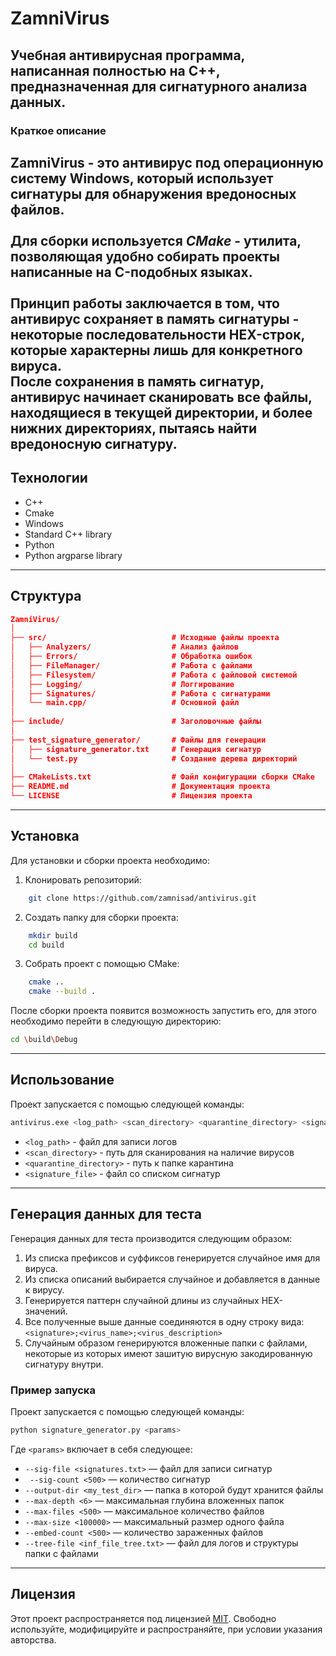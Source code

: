 # ZamniVirus
Учебная антивирусная программа, написанная полностью на С++, предназначенная для сигнатурного
анализа данных.
---
### Краткое описание
**ZamniVirus** - это антивирус под операционную систему Windows, который использует 
сигнатуры для обнаружения вредоносных файлов.<br><br>
Для сборки используется ***CMake*** - утилита, позволяющая удобно собирать проекты написанные 
на C-подобных языках.<br><br>
Принцип работы заключается в том, что антивирус сохраняет в память сигнатуры - 
некоторые последовательности HEX-строк, которые характерны лишь для конкретного вируса.<br>
После сохранения в память сигнатур, антивирус начинает сканировать все файлы, находящиеся в 
текущей директории, и более нижних директориях, пытаясь найти вредоносную сигнатуру.
---
## Технологии
- C++
- Cmake
- Windows
- Standard C++ library
- Python
- Python argparse library
---
## Структура
```json lines
ZamniVirus/
│
├── src/                            # Исходные файлы проекта
│   ├── Analyzers/                  # Анализ файлов
│   ├── Errors/                     # Обработка ошибок
│   ├── FileManager/                # Работа с файлами
│   ├── Filesystem/                 # Работа с файловой системой
│   ├── Logging/                    # Логгирование
│   ├── Signatures/                 # Работа с сигнатурами
│   └── main.cpp/                   # Основной файл
│
├── include/                        # Заголовочные файлы
│
├── test_signature_generator/       # Файлы для генерации
│   ├── signature_generator.txt     # Генерация сигнатур
│   └── test.py                     # Создание дерева директорий
│
├── CMakeLists.txt                  # Файл конфигурации сборки CMake
├── README.md                       # Документация проекта
└── LICENSE                         # Лицензия проекта
```
---
## Установка
Для установки и сборки проекта необходимо:
1. Клонировать репозиторий:
```bash
    git clone https://github.com/zamnisad/antivirus.git
```
2. Создать папку для сборки проекта:
```bash
    mkdir build
    cd build
```
3. Собрать проект с помощью CMake:
```bash
    cmake ..
    cmake --build .
```
После сборки проекта появится возможность запустить его, для этого необходимо 
перейти в следующую директорию:
```bash
cd \build\Debug    
```
---
## Использование
Проект запускается с помощью следующей команды:
```bash
antivirus.exe <log_path> <scan_directory> <quarantine_directory> <signature_file>
```
- `<log_path>` - файл для записи логов
- `<scan_directory>` - путь для сканирования на наличие вирусов
- `<quarantine_directory>` - путь к папке карантина
- `<signature_file>` - файл со списком сигнатур
---
## Генерация данных для теста

Генерация данных для теста производится следующим образом:

1. Из списка префиксов и суффиксов генерируется случайное имя для вируса.
2. Из списка описаний выбирается случайное и добавляется в данные к вирусу.
3. Генерируется паттерн случайной длины из случайных HEX-значений.
4. Все полученные выше данные соединяются в одну строку вида:  
   `<signature>;<virus_name>;<virus_description>`
5. Случайным образом генерируются вложенные папки с файлами, некоторые из которых имеют зашитую вирусную закодированную сигнатуру внутри.

### Пример запуска

Проект запускается с помощью следующей команды:
```bash
python signature_generator.py <params>
```
    
Где `<params>` включает в себя следующее:
- `--sig-file <signatures.txt>` — файл для записи сигнатур
- ` --sig-count <500>` — количество сигнатур
- `--output-dir <my_test_dir>` — папка в которой будут хранится файлы
- `--max-depth <6>` — максимальная глубина вложенных папок
- `--max-files <500>` — максимальное количество файлов
- `--max-size <100000>` — максимальный размер одного файла
- `--embed-count <500>` — количество зараженных файлов
- `--tree-file <inf_file_tree.txt>` — файл для логов и структуры папки с файлами
---
## Лицензия
Этот проект распространяется под лицензией [MIT](LICENSE).
Свободно используйте, модифицируйте и распространяйте, при условии указания авторства.